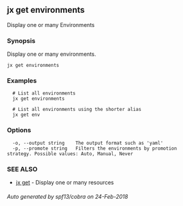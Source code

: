 ## jx get environments

Display one or many Environments

### Synopsis


Display one or many environments.

```
jx get environments
```

### Examples

```
  # List all environments
  jx get environments
  
  # List all environments using the shorter alias
  jx get env
```

### Options

```
  -o, --output string    The output format such as 'yaml'
  -p, --promote string   Filters the environments by promotion strategy. Possible values: Auto, Manual, Never
```

### SEE ALSO
* [jx get](jx_get.md)	 - Display one or many resources

###### Auto generated by spf13/cobra on 24-Feb-2018
